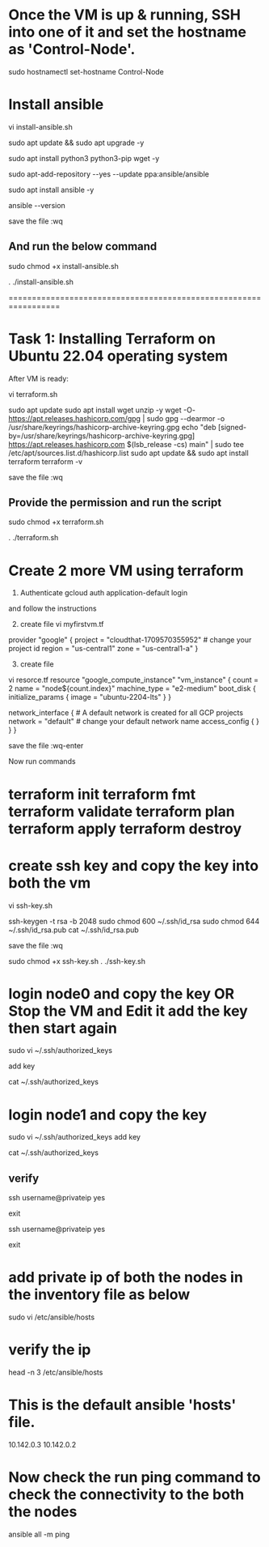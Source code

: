 # Once the VM is up & running, SSH into one of it and set the hostname as 'Control-Node'. 
sudo hostnamectl set-hostname Control-Node

Install ansible
=====================

vi install-ansible.sh

sudo apt update && sudo apt upgrade -y

sudo apt install python3 python3-pip wget -y

sudo apt-add-repository --yes --update ppa:ansible/ansible

sudo apt install ansible -y

ansible --version


save the file :wq

And run the below command
----------------------

sudo chmod +x install-ansible.sh

. ./install-ansible.sh


=================================================================


Task 1: Installing Terraform on Ubuntu 22.04 operating system
=============================================================
After VM is ready:


vi terraform.sh

sudo apt update
sudo apt install wget unzip -y
wget -O- https://apt.releases.hashicorp.com/gpg | sudo gpg --dearmor -o /usr/share/keyrings/hashicorp-archive-keyring.gpg
echo "deb [signed-by=/usr/share/keyrings/hashicorp-archive-keyring.gpg] https://apt.releases.hashicorp.com $(lsb_release -cs) main" | sudo tee /etc/apt/sources.list.d/hashicorp.list
sudo apt update && sudo apt install terraform
terraform -v


save the file :wq

Provide the permission and run the script
----------------------------------------
sudo chmod +x terraform.sh 

. ./terraform.sh 




Create 2 more VM using terraform
===============================
1) Authenticate 
gcloud auth application-default login  
 
and follow the instructions

2) create file
vi myfirstvm.tf 

provider "google" {
  project = "cloudthat-1709570355952" # change your project id
  region  = "us-central1"
  zone    = "us-central1-a"
}

3) create file

vi resorce.tf 
resource "google_compute_instance" "vm_instance" {
  count = 2
  name = "node${count.index}"
  machine_type = "e2-medium"
  boot_disk {
    initialize_params {
      image = "ubuntu-2204-lts"
    }
  }

  network_interface {
    # A default network is created for all GCP projects
    network = "default"  # change your default network name
    access_config {
    }
  }
}

save the file :wq-enter

Now run commands

terraform init
terraform fmt
terraform validate
terraform plan
terraform apply
terraform destroy
=====================================
# create  ssh key and copy the key into both the vm


vi ssh-key.sh

ssh-keygen -t rsa -b 2048
sudo chmod 600 ~/.ssh/id_rsa
sudo chmod 644 ~/.ssh/id_rsa.pub
cat ~/.ssh/id_rsa.pub

save the file :wq

sudo chmod +x ssh-key.sh
. ./ssh-key.sh




# login node0 and copy the key OR Stop the VM and Edit it add the key then start again

sudo vi  ~/.ssh/authorized_keys

add key

cat ~/.ssh/authorized_keys

# login node1 and copy the key

sudo vi ~/.ssh/authorized_keys
add key

cat ~/.ssh/authorized_keys


verify
---------------------

ssh username@privateip
yes

exit

ssh username@privateip
yes

exit

add private ip of both the nodes in the inventory file as below
=================================================================
sudo vi /etc/ansible/hosts

# verify the ip

head -n 3 /etc/ansible/hosts 
# This is the default ansible 'hosts' file.
10.142.0.3
10.142.0.2

Now check the run ping command to check the connectivity to the both the nodes
==============================================================================

ansible all -m ping 









